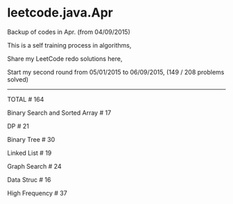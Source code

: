 # leetcode.java.Apr

Backup of codes in Apr. (from 04/09/2015)

This is a self training process in algorithms,

Share my LeetCode redo solutions here,

Start my second round from 05/01/2015 to 06/09/2015, (149 / 208 problems solved)

___________

TOTAL # 164

Binary Search and Sorted Array # 17

DP # 21

Binary Tree # 30

Linked List # 19

Graph Search # 24

Data Struc # 16

High Frequency # 37
